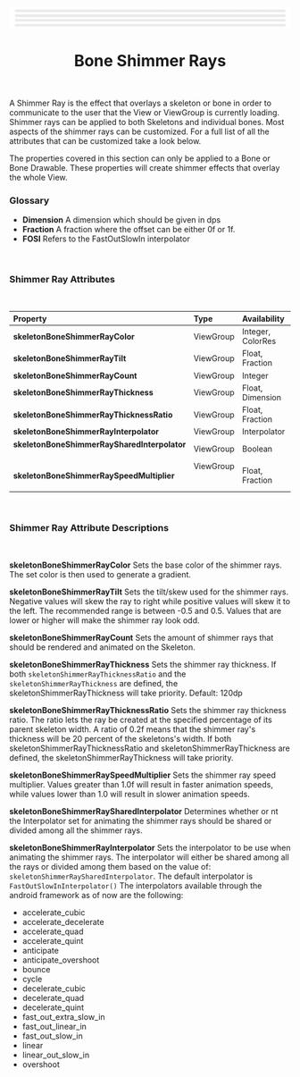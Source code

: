 
<div align="center">
  
![Banner Demo](../../media/gifs/wide_banner_white.gif)

# Bone Shimmer Rays
</div>

<br/>

A Shimmer Ray is the effect that overlays a skeleton or bone in order to communicate to the user that the View or ViewGroup is currently loading. Shimmer rays can be applied to both Skeletons and individual bones. Most aspects of the shimmer rays can be customized. For a full list of all the attributes that can be customized take a look below.
  

The properties covered in this section can only be applied to a Bone or Bone Drawable. These properties will create shimmer effects that overlay the whole View.

### Glossary

* **Dimension** A dimension which should be given in dps  
* **Fraction** A fraction where the offset can be either 0f or 1f.  
* **FOSI** Refers to the FastOutSlowIn interpolator
<br/>

### Shimmer Ray Attributes
<br/>

| Property| Type | Availability | Default  |
|:----------|:-----|:-------------|:---------:|
|**skeletonBoneShimmerRayColor** | ViewGroup  |  Integer, ColorRes | **`White`** |
|**skeletonBoneShimmerRayTilt** | ViewGroup   | Float, Fraction  | **`-0.3f`** |
|**skeletonBoneShimmerRayCount** | ViewGroup    | Integer | **`0`** |
|**skeletonBoneShimmerRayThickness** | ViewGroup     | Float, Dimension | **`120.dp`** |
|**skeletonBoneShimmerRayThicknessRatio** | ViewGroup | Float, Fraction | **`0.45f`** |
|**skeletonBoneShimmerRayInterpolator** | ViewGroup| Interpolator | **`FOSI`** |
|**skeletonBoneShimmerRaySharedInterpolator** &nbsp; &nbsp; &nbsp; &nbsp; &nbsp; &nbsp; &nbsp; &nbsp; &nbsp; &nbsp; &nbsp; &nbsp; &nbsp; | ViewGroup | Boolean | **`true`** |
|**skeletonBoneShimmerRaySpeedMultiplier** | ViewGroup &nbsp; &nbsp; &nbsp; &nbsp; &nbsp; &nbsp; &nbsp; &nbsp; &nbsp; &nbsp; &nbsp; &nbsp; &nbsp;| Float, Fraction | **`1.0f`** |
<br/>

### Shimmer Ray Attribute Descriptions  

<br/>

**skeletonBoneShimmerRayColor** Sets the base color of the shimmer rays. The set color is then used to generate a gradient.

**skeletonBoneShimmerRayTilt** Sets the tilt/skew used for the shimmer rays. Negative values will skew the ray to right while positive values will skew it to the left. The recommended range is between -0.5 and 0.5. Values that are lower or higher will make the shimmer ray look odd.

**skeletonBoneShimmerRayCount** Sets the amount of shimmer rays that should be rendered and animated on the Skeleton.

**skeletonBoneShimmerRayThickness** Sets the shimmer ray thickness. If both `skeletonShimmerRayThicknessRatio` and the `skeletonShimmerRayThickness` are defined, the skeletonShimmerRayThickness will take priority. Default: 120dp

**skeletonBoneShimmerRayThicknessRatio** Sets the shimmer ray thickness ratio. The ratio lets the ray be created at the specified percentage of its parent skeleton width. A ratio of 0.2f means that the shimmer ray's thickness will be 20 percent of the skeletons's width. If both skeletonShimmerRayThicknessRatio and skeletonShimmerRayThickness are defined, the skeletonShimmerRayThickness will take priority.

**skeletonBoneShimmerRaySpeedMultiplier** Sets the shimmer ray speed multiplier. Values greater than 1.0f will result in faster animation speeds, while values lower than 1.0 will result in slower animation speeds.

**skeletonBoneShimmerRaySharedInterpolator**  Determines whether or nt the Interpolator set for animating the shimmer rays should be shared or divided among all the shimmer rays.

**skeletonBoneShimmerRayInterpolator** Sets the interpolator to be use when animating the shimmer rays. The interpolator will either be shared among all the rays or divided among them based on the value of: `skeletonShimmerRaySharedInterpolator`.
The default interpolator is `FastOutSlowInInterpolator()` The interpolators available through the android framework as of now are the following:
* accelerate_cubic
* accelerate_decelerate
* accelerate_quad
* accelerate_quint
* anticipate
* anticipate_overshoot
* bounce
* cycle
* decelerate_cubic
* decelerate_quad
* decelerate_quint
* fast_out_extra_slow_in
* fast_out_linear_in
* fast_out_slow_in
* linear
* linear_out_slow_in
* overshoot

